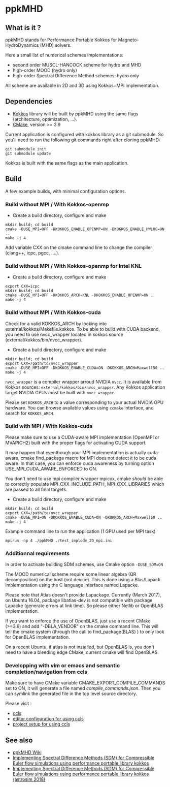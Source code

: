 # ppkMHD

## What is it ?

ppkMHD stands for Performance Portable Kokkos for Magneto-HydroDynamics (MHD) solvers.

Here a small list of numerical schemes implementations:

- second order MUSCL-HANCOCK scheme for hydro and MHD
- high-order MOOD (hydro only)
- high-order Spectral Difference Method schemes: hydro only

All scheme are available in 2D and 3D using Kokkos+MPI implementation.

## Dependencies

* [Kokkos](https://github.com/kokkos/kokkos) library will be built by ppkMHD using the same flags (architecture, optimization, ...).
* [CMake](https://cmake.org/), version >= 3.9

Current application is configured with kokkos library as a git submodule. So you'll need to run the following git commands right after cloning ppkMHD:

```shell
git submodule init
git submodule update
```

Kokkos is built with the same flags as the main application.

## Build

A few example builds, with minimal configuration options.

### Build without MPI / With Kokkos-openmp

* Create a build directory, configure and make

```shell
mkdir build; cd build
cmake -DUSE_MPI=OFF -DKOKKOS_ENABLE_OPENMP=ON -DKOKKOS_ENABLE_HWLOC=ON ..
make -j 4
```

Add variable CXX on the cmake command line to change the compiler (clang++, icpc, pgcc, ....).

### Build without MPI / With Kokkos-openmp for Intel KNL

* Create a build directory, configure and make

```shell
export CXX=icpc
mkdir build; cd build
cmake -DUSE_MPI=OFF -DKOKKOS_ARCH=KNL -DKOKKOS_ENABLE_OPENMP=ON ..
make -j 4
```

### Build without MPI / With Kokkos-cuda

Check for a valid KOKKOS_ARCH by looking into external/kokkos/Makefile.kokkos.
To be able to build with CUDA backend, you need to use nvcc_wrapper located in
kokkos source (external/kokkos/bin/nvcc_wrapper).

* Create a build directory, configure and make

```shell
mkdir build; cd build
export CXX=/path/to/nvcc_wrapper
cmake -DUSE_MPI=OFF -DKOKKOS_ENABLE_CUDA=ON -DKOKKOS_ARCH=Maxwell50 ..
make -j 4
```

`nvcc_wrapper` is a compiler wrapper arroud NVIDIA `nvcc`. It is available from Kokkos sources: `external/kokkos/bin/nvcc_wrapper`. Any Kokkos application target NVIDIA GPUs must be built with `nvcc_wrapper`.

Please set `KOKKOS_ARCH` to a value corresponding to your actual NVIDIA GPU hardware. You can browse available values using `ccmake` interface, and search for `KOKKOS_ARCH`.


### Build with MPI / With Kokkos-cuda


Please make sure to use a CUDA-aware MPI implementation (OpenMPI or MVAPICH2) built with the proper flags for activating CUDA support.

It may happen that eventhough your MPI implementation is actually cuda-aware, cmake find_package macro for MPI does not detect it to be cuda aware. In that case, you can enforce cuda awareness by turning option USE_MPI_CUDA_AWARE_ENFORCED to ON.

You don't need to use mpi compiler wrapper mpicxx, cmake *should* be able to correctly populate MPI_CXX_INCLUDE_PATH, MPI_CXX_LIBRARIES which are passed to all final targets.

* Create a build directory, configure and make

```shell
mkdir build; cd build
export CXX=/path/to/nvcc_wrapper
cmake -DUSE_MPI=ON -DKOKKOS_ENABLE_CUDA=ON -DKOKKOS_ARCH=Maxwell50 ..
make -j 4
```

Example command line to run the application (1 GPU used per MPI task)

```shell
mpirun -np 4 ./ppkMHD ./test_implode_2D_mpi.ini
```

### Additionnal requirements

In order to activate building SDM schemes, use Cmake option `-DUSE_SDM=ON`

The MOOD numerical scheme require some linear algebra (QR decomposition) on the host (not device). This is done using a Blas/Lapack implementation using the C language interface named Lapacke.

Please note that Atlas doesn't provide Lapackage.
Currently (March 2017), on Ubuntu 16.04, package libatlas-dev is not compatible with package Lapacke (generate errors at link time). So please either Netlib or OpenBLAS implementation.

If you want to enforce the use of OpenBLAS, just use a recent CMake (>=3.6) and add "-DBLA_VENDOR" on the cmake command line. This will tell the cmake system (through the call to find_package(BLAS) ) to only look for OpenBLAS implementation.

On a recent Ubuntu, if atlas is not installed, but OpenBLAS is, you don't need to have a bleeding edge CMake, current cmake will find OpenBLAS.

### Developping with vim or emacs and semantic completion/navigation from ccls

Make sure to have CMake variable CMAKE_EXPORT_COMPILE_COMMANDS set to ON, it will generate a file named _compile_commands.json_.
Then you can symlink the generated file in the top level source directory.

Please visit :
* [ccls](https://github.com/MaskRay/ccls)
* [editor configuration for using ccls](https://github.com/MaskRay/ccls/wiki/Editor-Configuration)
* [project setup for using ccls](https://github.com/MaskRay/ccls/wiki/Project-Setup)

## See also

* [ppkMHD Wiki](https://github.com/pkestene/ppkMHD/wiki)
* [Implementing Spectral Difference Methods (SDM) for Compressible Euler flow simulations using performance portable library kokkos](https://www.researchgate.net/publication/326400645_Implementing_Spectral_Difference_Methods_SDM_for_Compressible_Euler_flow_simulations_using_performance_portable_library_kokkos)
* [Implementing Spectral Difference Methods (SDM) for Compressible Euler flow simulations using performance portable library kokkos (astrosim 2018)](https://www.researchgate.net/publication/328175816_Implementing_Spectral_Difference_Methods_SDM_for_Compressible_Euler_flow_simulations_using_performance_portable_library_kokkos)
